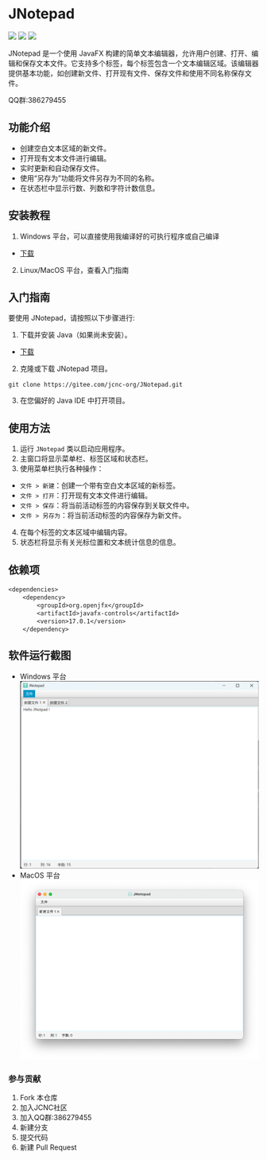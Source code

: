 # JNotepad

![](https://img.shields.io/badge/Windows-Passing-49%2C198%2C84.svg?style=falt&logo=Windows)
![](https://img.shields.io/badge/Ubuntu-Passing-49%2C198%2C84.svg?style=falt&logo=Ubuntu)
![](https://img.shields.io/badge/MacOS-Passing-49%2C198%2C84.svg?style=falt&logo=Apple)


JNotepad 是一个使用 JavaFX 构建的简单文本编辑器，允许用户创建、打开、编辑和保存文本文件。它支持多个标签，每个标签包含一个文本编辑区域。该编辑器提供基本功能，如创建新文件、打开现有文件、保存文件和使用不同名称保存文件。

QQ群:386279455
## 功能介绍

- 创建空白文本区域的新文件。
- 打开现有文本文件进行编辑。
- 实时更新和自动保存文件。
- 使用“另存为”功能将文件另存为不同的名称。
- 在状态栏中显示行数、列数和字符计数信息。


## 安装教程

1.  Windows 平台，可以直接使用我编译好的可执行程序或自己编译

[gitee-download]: https://gitee.com/jcnc-org/JNotepad/releases
[java-download]: https://www.oracle.com/cn/java/technologies/downloads/


- [下载][gitee-download]

2. Linux/MacOS 平台，查看入门指南


## 入门指南

要使用 JNotepad，请按照以下步骤进行:

1. 下载并安装 Java（如果尚未安装）。
- [下载][gitee-download]

2. 克隆或下载 JNotepad 项目。
<pre><code>git clone https://gitee.com/jcnc-org/JNotepad.git</code></pre>
3. 在您偏好的 Java IDE 中打开项目。

## 使用方法

1. 运行 `JNotepad` 类以启动应用程序。
2. 主窗口将显示菜单栏、标签区域和状态栏。
3. 使用菜单栏执行各种操作：
  - `文件 > 新建`：创建一个带有空白文本区域的新标签。
  - `文件 > 打开`：打开现有文本文件进行编辑。
  - `文件 > 保存`：将当前活动标签的内容保存到关联文件中。
  - `文件 > 另存为`：将当前活动标签的内容保存为新文件。
4. 在每个标签的文本区域中编辑内容。
5. 状态栏将显示有关光标位置和文本统计信息的信息。

## 依赖项

    <dependencies>
        <dependency>
            <groupId>org.openjfx</groupId>
            <artifactId>javafx-controls</artifactId>
            <version>17.0.1</version>
        </dependency>

 ## 软件运行截图
- Windows 平台
  ![Windows](screenshot/windows-1.png)
- MacOS 平台   
  ![MacOS](screenshot/Mac0S-1.png)

### 参与贡献

1. Fork 本仓库
1. 加入JCNC社区
1. 加入QQ群:386279455
1. 新建分支
1. 提交代码
1. 新建 Pull Request
